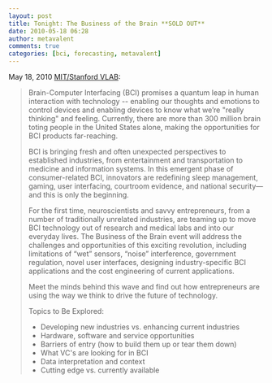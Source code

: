 ```yaml
---
layout: post
title: Tonight: The Business of the Brain **SOLD OUT**
date: 2010-05-18 06:28
author: metavalent
comments: true
categories: [bci, forecasting, metavalent]
---
```

May 18, 2010 <a href="http://www.vlab.org/article.html?aid=339">MIT/Stanford VLAB</a>:
<blockquote>Brain-Computer Interfacing (BCI) promises a quantum leap in human interaction with technology -- enabling our thoughts and emotions to control devices and enabling devices to know what we’re "really thinking" and feeling. Currently, there are more than 300 million brain toting people in the United States alone, making the opportunities for BCI products far-reaching.

BCI is bringing fresh and often unexpected perspectives to established industries, from entertainment and transportation to medicine and information systems. In this emergent phase of consumer-related BCI, innovators are redefining sleep management, gaming, user interfacing, courtroom evidence, and national security—and this is only the beginning.

For the first time, neuroscientists and savvy entrepreneurs, from a number of traditionally unrelated industries, are teaming up to move BCI technology out of research and medical labs and into our everyday lives. The Business of the Brain event will address the challenges and opportunities of this exciting revolution, including limitations of “wet” sensors, “noise” interference, government regulation, novel user interfaces, designing industry-specific BCI applications and the cost engineering of current applications.

Meet the minds behind this wave and find out how entrepreneurs are using the way we think to drive the future of technology.
 
Topics to Be Explored:
<ul>
	<li>Developing new industries vs. enhancing current industries</li>
	<li>Hardware, software and service opportunities</li>
	<li>Barriers of entry (how to build them up or tear them down)</li>
	<li>What VC's are looking for in BCI</li>
	<li>Data interpretation and context</li>
	<li>Cutting edge vs. currently available</li>
</ul>
</blockquote>

